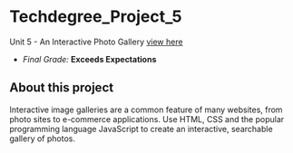 # Techdegree_Project_5
 Unit 5 - An Interactive Photo Gallery [view here](https://saratbarros.github.io/Techdegree_Project_5/)
- *Final Grade:* **Exceeds Expectations** 

## About this project
Interactive image galleries are a common feature of many websites, from photo sites to e-commerce applications. Use HTML, CSS and the popular programming language JavaScript to create an interactive, searchable gallery of photos.
